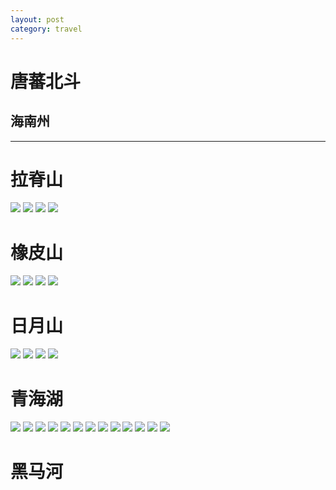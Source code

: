 ```yaml
---
layout: post
category: travel
---
```


# 唐蕃北斗

## 海南州

---

# 拉脊山

![](http://ww4.sinaimg.cn/mw690/89d0a2e1jw1f8nk5z3d1aj218g0lw46n.jpg)
![](http://ww4.sinaimg.cn/mw690/89d0a2e1jw1f8nk5wbrznj218g0tmdsw.jpg)
![](http://ww3.sinaimg.cn/mw690/89d0a2e1jw1f8nk5ygohpj218g0tmak0.jpg)
![](http://ww1.sinaimg.cn/mw690/89d0a2e1jw1f8nk5x8u7dj218g0tm47l.jpg)

# 橡皮山

![](http://ww1.sinaimg.cn/mw690/89d0a2e1jw1f8nk5ztyd2j217a0suqak.jpg)
![](http://ww1.sinaimg.cn/mw690/89d0a2e1jw1f8nk61j2z2j218g0tm4eq.jpg)
![](http://ww2.sinaimg.cn/mw690/89d0a2e1jw1f8nk63lqp0j218g0tmwpi.jpg)
![](http://ww1.sinaimg.cn/mw690/89d0a2e1gw1f96xc7ljnbj20xc18gapi.jpg)

# 日月山

![](http://ww4.sinaimg.cn/mw690/89d0a2e1jw1f8nk64i2i0j214m0on7c1.jpg)
![](http://ww2.sinaimg.cn/mw690/89d0a2e1jw1f8nk66sfcwj218g0tmtjf.jpg)
![](http://ww3.sinaimg.cn/mw690/89d0a2e1jw1f8nk65t695j218g0tmk0r.jpg)
![](http://ww3.sinaimg.cn/mw690/89d0a2e1jw1f8nk67h5tmj215z0in0xx.jpg)

# 青海湖

![](http://ww3.sinaimg.cn/mw690/89d0a2e1jw1f8nk68q0m6j218g0tmn75.jpg)
![](http://ww4.sinaimg.cn/mw690/89d0a2e1jw1f8nk69xd2yj216z0ms103.jpg)
![](http://ww2.sinaimg.cn/mw690/89d0a2e1jw1f8nk6baw01j218g0pu4az.jpg)
![](http://ww3.sinaimg.cn/mw690/89d0a2e1jw1f8nk6c28q3j218g0kg7c6.jpg)
![](http://ww1.sinaimg.cn/mw690/89d0a2e1jw1f8nk6cxxhrj218g0tmdp0.jpg)
![](http://ww4.sinaimg.cn/mw690/89d0a2e1jw1f8nk6ds0r6j218g0tm46l.jpg)
![](http://ww3.sinaimg.cn/mw690/89d0a2e1jw1f8nk6euhsvj218g0tm47a.jpg)
![](http://ww2.sinaimg.cn/mw690/89d0a2e1jw1f8nk6g91soj217a0suwnv.jpg)
![](http://ww3.sinaimg.cn/mw690/89d0a2e1jw1f8nk6hhp8gj218g0tmqfw.jpg)
![](http://ww2.sinaimg.cn/mw690/89d0a2e1jw1f8nk6ifra8j20qj0sutek.jpg)
![](http://ww4.sinaimg.cn/mw690/89d0a2e1jw1f8nk6j84q4j20o10gitc9.jpg)
![](http://ww1.sinaimg.cn/mw690/89d0a2e1jw1f8nk6m2eauj215t0ron4s.jpg)
![](http://ww1.sinaimg.cn/mw690/89d0a2e1jw1f8nk6msk6bj218g0tmths.jpg)

# 黑马河
